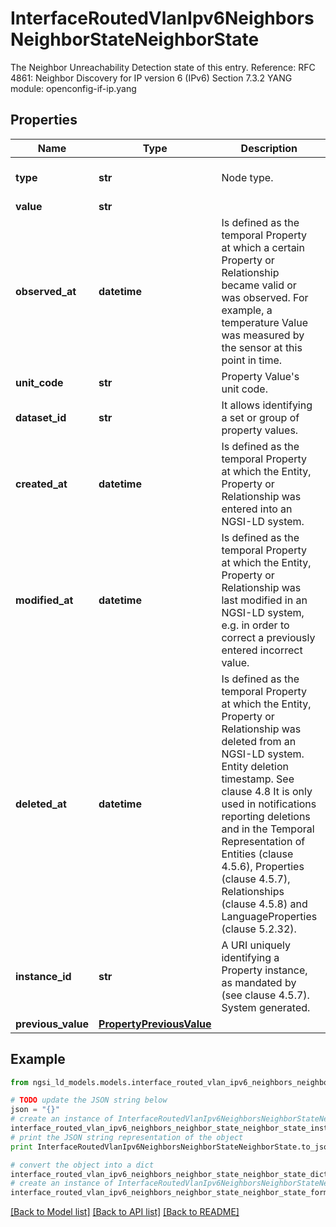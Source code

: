 # InterfaceRoutedVlanIpv6NeighborsNeighborStateNeighborState

The Neighbor Unreachability Detection state of this entry.  Reference: RFC 4861: Neighbor Discovery for IP version 6 (IPv6)   Section 7.3.2  YANG module: openconfig-if-ip.yang 

## Properties

Name | Type | Description | Notes
------------ | ------------- | ------------- | -------------
**type** | **str** | Node type.  | [optional] [default to 'Property']
**value** | **str** |  | 
**observed_at** | **datetime** | Is defined as the temporal Property at which a certain Property or Relationship became valid or was observed. For example, a temperature Value was measured by the sensor at this point in time.  | [optional] 
**unit_code** | **str** | Property Value&#39;s unit code.  | [optional] 
**dataset_id** | **str** | It allows identifying a set or group of property values.  | [optional] 
**created_at** | **datetime** | Is defined as the temporal Property at which the Entity, Property or Relationship was entered into an NGSI-LD system.  | [optional] [readonly] 
**modified_at** | **datetime** | Is defined as the temporal Property at which the Entity, Property or Relationship was last modified in an NGSI-LD system, e.g. in order to correct a previously entered incorrect value.  | [optional] [readonly] 
**deleted_at** | **datetime** | Is defined as the temporal Property at which the Entity, Property or Relationship was deleted from an NGSI-LD system.  Entity deletion timestamp. See clause 4.8 It is only used in notifications reporting deletions and in the Temporal Representation of Entities (clause 4.5.6), Properties (clause 4.5.7), Relationships (clause 4.5.8) and LanguageProperties (clause 5.2.32).  | [optional] [readonly] 
**instance_id** | **str** | A URI uniquely identifying a Property instance, as mandated by (see clause 4.5.7). System generated.  | [optional] [readonly] 
**previous_value** | [**PropertyPreviousValue**](PropertyPreviousValue.md) |  | [optional] 

## Example

```python
from ngsi_ld_models.models.interface_routed_vlan_ipv6_neighbors_neighbor_state_neighbor_state import InterfaceRoutedVlanIpv6NeighborsNeighborStateNeighborState

# TODO update the JSON string below
json = "{}"
# create an instance of InterfaceRoutedVlanIpv6NeighborsNeighborStateNeighborState from a JSON string
interface_routed_vlan_ipv6_neighbors_neighbor_state_neighbor_state_instance = InterfaceRoutedVlanIpv6NeighborsNeighborStateNeighborState.from_json(json)
# print the JSON string representation of the object
print InterfaceRoutedVlanIpv6NeighborsNeighborStateNeighborState.to_json()

# convert the object into a dict
interface_routed_vlan_ipv6_neighbors_neighbor_state_neighbor_state_dict = interface_routed_vlan_ipv6_neighbors_neighbor_state_neighbor_state_instance.to_dict()
# create an instance of InterfaceRoutedVlanIpv6NeighborsNeighborStateNeighborState from a dict
interface_routed_vlan_ipv6_neighbors_neighbor_state_neighbor_state_form_dict = interface_routed_vlan_ipv6_neighbors_neighbor_state_neighbor_state.from_dict(interface_routed_vlan_ipv6_neighbors_neighbor_state_neighbor_state_dict)
```
[[Back to Model list]](../README.md#documentation-for-models) [[Back to API list]](../README.md#documentation-for-api-endpoints) [[Back to README]](../README.md)


